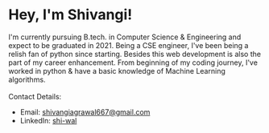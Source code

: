 # Hey, I'm Shivangi!
I'm currently pursuing B.tech. in Computer Science & Engineering and expect to be graduated in 2021. Being a CSE engineer, I've been being a relish fan of python since starting. Besides this web development is also the part of my career enhancement. From beginning of my coding journey, I've worked in python & have a basic knowledge of Machine Learning algorithms.<br/>
<br/>
Contact Details:<br/>
- Email: [shivangiagrawal667@gmail.com](mailto:shivangiagrawal667@gmail.com) <br/>
- LinkedIn: [shi-wal](https://www.linkedin.com/in/shi-wal/)
